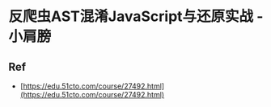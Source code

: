 # 反爬虫AST混淆JavaScript与还原实战 - 小肩膀


## Ref

* [https://edu.51cto.com/course/27492.html](https://edu.51cto.com/course/27492.html)